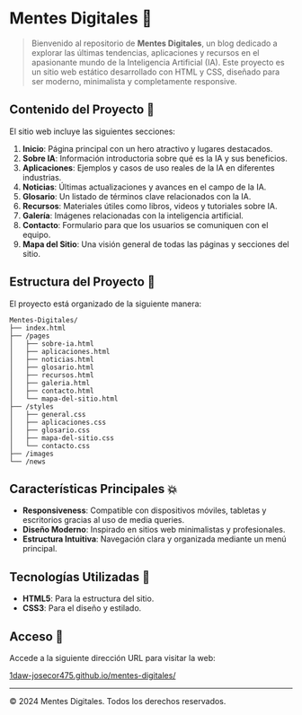 # Mentes Digitales 🧠

> Bienvenido al repositorio de **Mentes Digitales**, un blog dedicado a explorar las últimas tendencias, aplicaciones y recursos en el apasionante mundo de la Inteligencia Artificial (IA).
> Este proyecto es un sitio web estático desarrollado con HTML y CSS, diseñado para ser moderno, minimalista y completamente responsive.

## Contenido del Proyecto 📝

El sitio web incluye las siguientes secciones:

1. **Inicio**: Página principal con un hero atractivo y lugares destacados.
2. **Sobre IA**: Información introductoria sobre qué es la IA y sus beneficios.
3. **Aplicaciones**: Ejemplos y casos de uso reales de la IA en diferentes industrias.
4. **Noticias**: Últimas actualizaciones y avances en el campo de la IA.
5. **Glosario**: Un listado de términos clave relacionados con la IA.
6. **Recursos**: Materiales útiles como libros, videos y tutoriales sobre IA.
7. **Galería**: Imágenes relacionadas con la inteligencia artificial.
8. **Contacto**: Formulario para que los usuarios se comuniquen con el equipo.
9. **Mapa del Sitio**: Una visión general de todas las páginas y secciones del sitio.

## Estructura del Proyecto 📂

El proyecto está organizado de la siguiente manera:

```
Mentes-Digitales/
├── index.html
├── /pages
│   ├── sobre-ia.html
│   ├── aplicaciones.html
│   ├── noticias.html
│   ├── glosario.html
│   ├── recursos.html
│   ├── galeria.html
│   ├── contacto.html
│   └── mapa-del-sitio.html
├── /styles
│   ├── general.css
│   ├── aplicaciones.css
│   ├── glosario.css
│   ├── mapa-del-sitio.css
│   └── contacto.css
├── /images
└── /news
```

## Características Principales 💥

- **Responsiveness**: Compatible con dispositivos móviles, tabletas y escritorios gracias al uso de media queries.
- **Diseño Moderno**: Inspirado en sitios web minimalistas y profesionales.
- **Estructura Intuitiva**: Navegación clara y organizada mediante un menú principal.

## Tecnologías Utilizadas 🚀

- **HTML5**: Para la estructura del sitio.
- **CSS3**: Para el diseño y estilado.

## Acceso 🚪

Accede a la siguiente dirección URL para visitar la web:

[1daw-josecor475.github.io/mentes-digitales/](https://1daw-josecor475.github.io/mentes-digitales/)

---

© 2024 Mentes Digitales. Todos los derechos reservados.

